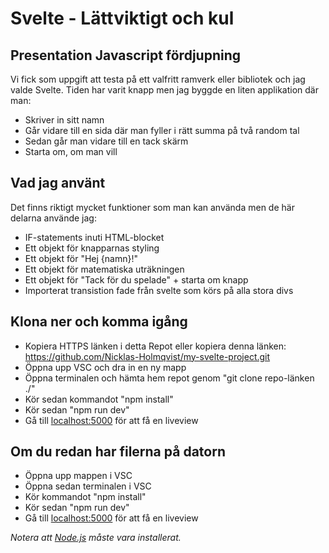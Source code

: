 # Svelte - Lättviktigt och kul

## Presentation Javascript fördjupning
Vi fick som uppgift att testa på ett valfritt ramverk eller bibliotek och jag valde Svelte.
Tiden har varit knapp men jag byggde en liten applikation där man:
* Skriver in sitt namn
* Går vidare till en sida där man fyller i rätt summa på två random tal
* Sedan går man vidare till en tack skärm
* Starta om, om man vill

## Vad jag använt
Det finns riktigt mycket funktioner som man kan använda men de här delarna använde jag:
* IF-statements inuti HTML-blocket
* Ett objekt för knapparnas styling
* Ett objekt för "Hej {namn}!"
* Ett objekt för matematiska uträkningen
* Ett objekt för "Tack för du spelade" + starta om knapp
* Importerat transistion fade från svelte som körs på alla stora divs

## Klona ner och komma igång
* Kopiera HTTPS länken i detta Repot eller kopiera denna länken: https://github.com/Nicklas-Holmqvist/my-svelte-project.git
* Öppna upp VSC och dra in en ny mapp
* Öppna terminalen och hämta hem repot genom "git clone repo-länken ./"
* Kör sedan kommandot "npm install"
* Kör sedan "npm run dev"
* Gå till [localhost:5000](http://localhost:5000/) för att få en liveview

## Om du redan har filerna på datorn
* Öppna upp mappen i VSC
* Öppna sedan terminalen i VSC
* Kör kommandot "npm install"
* Kör sedan "npm run dev"
* Gå till [localhost:5000](http://localhost:5000/) för att få en liveview

*Notera att [Node.js](https://nodejs.org) måste vara installerat.*
